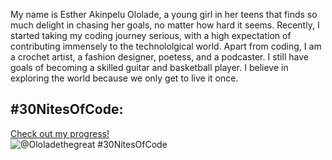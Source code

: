 My name is Esther Akinpelu Ololade, a young girl in her teens that finds so much delight in chasing her goals, no matter how hard it seems. Recently, I started taking my coding journey serious, with a high expectation of contributing immensely to the technololgical world. Apart from coding, I am a crochet artist, a fashion designer, poetess, and a podcaster. I still have goals of becoming a skilled guitar and basketball player. I believe in exploring the world because we only get to live it once.
## #30NitesOfCode:
  [Check out my progress!](https://www.codedex.io/@Ololadethegreat/30-nites-of-code)  
  ![@Ololadethegreat #30NitesOfCode](https://www.codedex.io/api/petStatus?user=Ololadethegreat)
